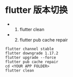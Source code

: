 # flutter 版本切换

- 1. flutter clean
- 2. flutter pub cache repair

```
flutter channel stable
flutter downgrade 1.17.2
flutter upgrade --force
flutter pub cache repair
cd <YOUR APP FOLDER>
flutter clean
```

